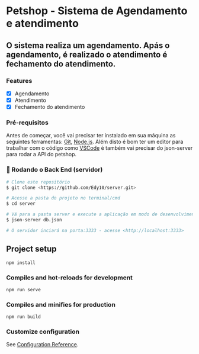 # Petshop - Sistema de Agendamento e atendimento

## O sistema realiza um agendamento. Apás o agendamento, é realizado o atendimento é fechamento do atendimento.

### Features

- [x] Agendamento
- [x] Atendimento
- [x] Fechamento do atendimento

### Pré-requisitos

Antes de começar, você vai precisar ter instalado em sua máquina as seguintes ferramentas:
[Git](https://git-scm.com), [Node.js](https://nodejs.org/en/).
Além disto é bom ter um editor para trabalhar com o código como [VSCode](https://code.visualstudio.com/) é também vai precisar do json-server para rodar a API do petshop.

### 🎲 Rodando o Back End (servidor)

```bash
# Clone este repositório
$ git clone <https://github.com/Edy10/server.git>

# Acesse a pasta do projeto no terminal/cmd
$ cd server

# Vá para a pasta server e execute a aplicação em modo de desenvolvimento
$ json-server db.json

# O servidor inciará na porta:3333 - acesse <http://localhost:3333>

```

## Project setup
```
npm install
```

### Compiles and hot-reloads for development
```
npm run serve
```

### Compiles and minifies for production
```
npm run build
```

### Customize configuration
See [Configuration Reference](https://cli.vuejs.org/config/).

